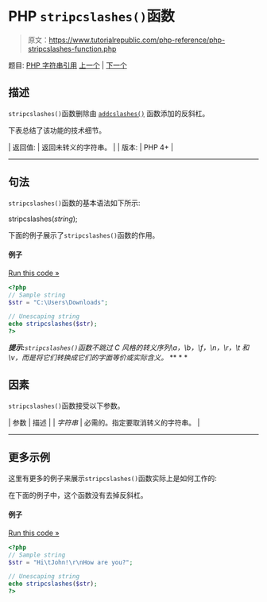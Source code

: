 # PHP `stripcslashes()`函数

> 原文：<https://www.tutorialrepublic.com/php-reference/php-stripcslashes-function.php>

题目: [PHP 字符串引用](php-string-functions.php) [上一个](php-strip-tags-function.php) | [下一个](php-stripslashes-function.php)

## 描述

`stripcslashes()`函数删除由 [`addcslashes()`](php-addcslashes-function.php) 函数添加的反斜杠。

下表总结了该功能的技术细节。

| 返回值: | 返回未转义的字符串。 |
| 版本: | PHP 4+ |

* * *

## 句法

`stripcslashes()`函数的基本语法如下所示:

stripcslashes(*string*);

下面的例子展示了`stripcslashes()`函数的作用。

#### 例子

[Run this code »](../codelab.php?topic=php&file=strip-backslashes-from-a-string-except-c-style-escape-sequences "Run this code to view the output")

```php
<?php
// Sample string
$str = "C:\Users\Downloads";

// Unescaping string
echo stripcslashes($str);
?>
```

 ***提示:**`stripcslashes()`函数不跳过 C 风格的转义序列\a，\b，\f，\n，\r，\t 和\v，而是将它们转换成它们的字面等价或实际含义。*  ** * *

## 因素

`stripcslashes()`函数接受以下参数。

| 参数 | 描述 |
| *字符串* | 必需的。指定要取消转义的字符串。 |

* * *

## 更多示例

这里有更多的例子来展示`stripcslashes()`函数实际上是如何工作的:

在下面的例子中，这个函数没有去掉反斜杠。

#### 例子

[Run this code »](../codelab.php?topic=php&file=un-quote-string-containing-c-style-escape-sequences "Run this code to view the output")

```php
<?php
// Sample string
$str = "Hi\tJohn!\r\nHow are you?";

// Unescaping string
echo stripcslashes($str);
?>
```

